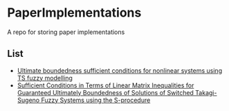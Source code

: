 # PaperImplementations
A repo for storing paper implementations

## List
* [Ultimate boundedness sufficient conditions for nonlinear systems using TS fuzzy modelling](UltimateBoundedness/README.md)
* [Sufficient Conditions in Terms of Linear Matrix Inequalities for Guaranteed Ultimately Boundedness of Solutions of Switched Takagi-Sugeno Fuzzy Systems using the S-procedure](SufficientConditions/README.md)
